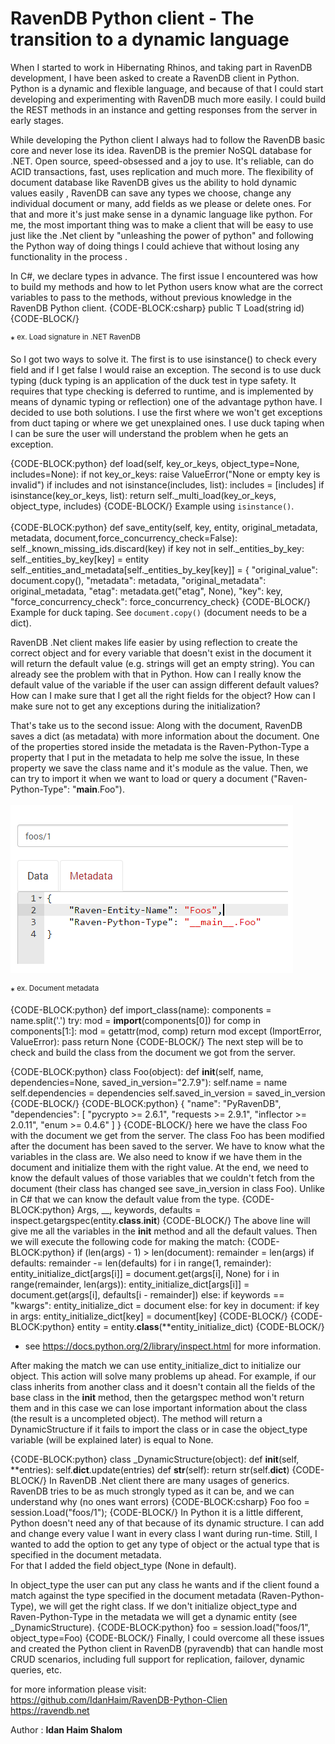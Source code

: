 # RavenDB Python client - The transition to a dynamic language

When I started to work in Hibernating Rhinos, and taking part in RavenDB development, I have been asked  to create a RavenDB client in Python.
Python is a dynamic and flexible language, and because of that I could start developing and experimenting with RavenDB much more easily. I could build the REST methods in an instance and getting responses from the server in early stages. 

While developing the Python client I always had to follow the RavenDB basic core and never lose its idea. RavenDB is the premier NoSQL database for .NET. Open source, speed-obsessed and 
a joy to use. It's reliable, can do ACID transactions, fast, uses replication and much more.
The flexibility of document database like RavenDB gives us the ability to hold dynamic values easily , RavenDB can save any types we choose, change any individual document or many, add fields as we please or delete ones. For that and more it's just make sense in a dynamic language like python. 
For me, the most important thing was to make a client that will be easy to use just like the .Net client by "unleashing the power of python" and following the Python way of doing things I could achieve that without losing any functionality in the process .

In C#, we declare types in advance. The first issue I encountered was how to build my methods and how to let Python users know what are the correct variables to pass to the methods, without previous knowledge in the RavenDB Python client.
{CODE-BLOCK:csharp}
  public T Load<T>(string id)
{CODE-BLOCK/}

*<sup> ex. Load signature in .NET RavenDB

So I got two ways to solve it. The first is to use isinstance() to check every field and if I get false I would raise an exception. 
The second is to use duck typing (duck typing is an application of the duck test in type safety. It requires that type checking is deferred to runtime, and is implemented by means of dynamic typing or reflection) one of the advantage python have. 
I decided to use both solutions. I use the first where we won't get exceptions from duct taping or where we get unexplained ones. 
I use duck taping when I can be sure the user will understand the problem when he gets an exception.

{CODE-BLOCK:python} 
def load(self, key_or_keys, object_type=None, includes=None):
	if not key_or_keys:
		raise ValueError("None or empty key is invalid")
	if includes and not isinstance(includes, list):
		includes = [includes]
	if isinstance(key_or_keys, list):
		return self._multi_load(key_or_keys, object_type, includes)
{CODE-BLOCK/}
Example using ```isinstance()```.<br ><br >
{CODE-BLOCK:python} 
def save_entity(self, key, entity, original_metadata, metadata, document,force_concurrency_check=False):
	self._known_missing_ids.discard(key)
	if key not in self._entities_by_key:
		self._entities_by_key[key] = entity
		self._entities_and_metadata[self._entities_by_key[key]] = {
			"original_value": document.copy(), 
			"metadata": metadata,
			"original_metadata": original_metadata, 
			"etag": metadata.get("etag", None), 
			"key": key,
			"force_concurrency_check": force_concurrency_check}
{CODE-BLOCK/}
Example for duck taping. See ```document.copy()``` (document needs to be a dict).

RavenDB .Net client makes life easier by using reflection to create the correct object and for 
every variable that doesn't exist in the document it will return the default value 
(e.g. strings will get  an empty string). You can already see the problem with that in Python. 
How can I really know the default value of the variable if the user can assign different default values? 
How can I make sure that I get all the right fields for the object?
How can I make sure not to get any exceptions during the initialization?

That's take us to the second  issue:
Along with the document, RavenDB saves a dict (as metadata) with more information about the document. 
One of the properties stored inside the metadata is the Raven-Python-Type a property that I put in the metadata to help me solve the issue, 
In these property we save the class name and it's module as the value. Then, we can try to import it when we want to load or query a document 
("Raven-Python-Type": "__main__.Foo").
 <img style="float: left;"><br ><br >
 ![Metadata](images/pymetadata.png)

*<sup> ex. Document metadata<br >

{CODE-BLOCK:python}
def import_class(name):
	components = name.split('.')
	try:
		mod = __import__(components[0])
		for comp in components[1:]:
			mod = getattr(mod, comp)
		return mod
	except (ImportError, ValueError):
		pass
return None
{CODE-BLOCK/}
The next step will be to check and build the class from the document we got from the server.

{CODE-BLOCK:python}
class Foo(object):
    def __init__(self, name, dependencies=None, saved_in_version="2.7.9"):
        self.name = name
        self.dependencies = dependencies
        self.saved_in_version = saved_in_version
{CODE-BLOCK/}
{CODE-BLOCK:python}
{
    "name": "PyRavenDB",
    "dependencies": [
        "pycrypto >= 2.6.1",
        "requests >= 2.9.1",
        "inflector >= 2.0.11",
        "enum >= 0.4.6"
       ]
}
{CODE-BLOCK/}
here we have the class Foo with the document we get from the server. 
The class Foo has been modified after the document has been saved to the server.
We have to know what the variables in the class are. We also need to know
if we have them in the document and initialize them with the right value. 
At the end, we need to know the default values of those variables that we couldn't fetch from the document 
(their class has changed see save_in_version in class Foo). Unlike in C# that we can know the default value from the type.
{CODE-BLOCK:python}
Args, __, keywords, defaults = inspect.getargspec(entity.__class__.__init__)
{CODE-BLOCK/}
The above line will give me all the variables in the __init__ method and all the default values. Then we will execute the following code for making the match:
{CODE-BLOCK:python}
if (len(args) - 1) > len(document):
    remainder = len(args)
    if defaults:
        remainder -= len(defaults)
    for i in range(1, remainder):
        entity_initialize_dict[args[i]] = document.get(args[i], None)
    for i in range(remainder, len(args)):
        entity_initialize_dict[args[i]] = document.get(args[i], 
								defaults[i - remainder])
else:
    if keywords == "kwargs":
        entity_initialize_dict = document
    else:
        for key in document:
            if key in args:
                entity_initialize_dict[key] = document[key]
{CODE-BLOCK/}
{CODE-BLOCK:python}
 entity = entity.__class__(**entity_initialize_dict)
 {CODE-BLOCK/}
* see <a href="https://docs.python.org/2/library/inspect.html">https://docs.python.org/2/library/inspect.html</a> for more information.

After making the match we can use entity_initialize_dict to initialize our object. This action will solve many problems up ahead. 
For example, if our class inherits from another class and it doesn't contain all the fields of the base class in the __init__ method, 
then the getargspec method won't return them and in this case we can lose important information about the class 
(the result is a uncompleted object). 
The method will return a DynamicStructure if it fails to import the class or in case the object_type variable 
(will be explained later) is equal to None.

{CODE-BLOCK:python}
class _DynamicStructure(object):
	def __init__(self, **entries):
		self.__dict__.update(entries)
	def __str__(self):
		return str(self.__dict__)
{CODE-BLOCK/}
In RavenDB .Net client there are many usages of generics. RavenDB tries to be as much strongly typed as it can be, and we can understand why (no ones want errors)
{CODE-BLOCK:csharp}
 Foo foo = session.Load<Foo>("foos/1");
 {CODE-BLOCK/}
In Python it is a little different, Python doesn't need any of that because of its dynamic structure. I can add and change every value I want in every class I want during run-time. Still, I wanted to add the option to get any type of object or the actual type that is specified in the document metadata.  
For that I added the field object_type (None in default).

In object_type the user can put any class he wants and if the client found a match against the type specified in the document metadata (Raven-Python-Type), we will get the right class.  If we don't initialize object_type and Raven-Python-Type in the metadata we will get a dynamic entity (see _DynamicStructure). 
{CODE-BLOCK:python}
foo = session.load("foos/1", object_type=Foo)
{CODE-BLOCK/}
Finally, I could overcome all these issues and created the Python client in RavenDB (pyravendb)
that can handle most CRUD scenarios, including full support for replication, failover, dynamic queries, etc.


for more information please visit:<br >
<a href="https://github.com/IdanHaim/RavenDB-Python-Clien">https://github.com/IdanHaim/RavenDB-Python-Clien</a><br >
<a href="https://ravendb.net">https://ravendb.net</a><br >

Author : <b>Idan Haim Shalom</b>